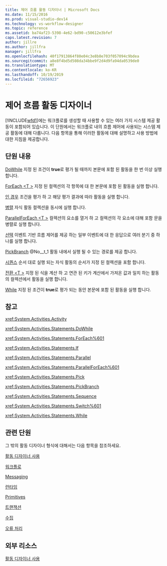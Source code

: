 ```yaml
---
title: 제어 흐름 활동 디자이너 | Microsoft Docs
ms.date: 11/15/2016
ms.prod: visual-studio-dev14
ms.technology: vs-workflow-designer
ms.topic: reference
ms.assetid: ba74af23-5398-4e62-bd90-c50612e3bfef
caps.latest.revision: 7
author: jillre
ms.author: jillfra
manager: jillfra
ms.openlocfilehash: 40f17913864f80e04c3e8b8e703f057094c9bdea
ms.sourcegitcommit: a8e8f4bd5d508da34bbe9f2d4d9fa94da0539de0
ms.translationtype: MT
ms.contentlocale: ko-KR
ms.lasthandoff: 10/19/2019
ms.locfileid: "72656923"
---
```

# <a name="control-flow-activity-designers"></a>제어 흐름 활동 디자이너
[!INCLUDE[wfd1](../includes/wfd1-md.md)]에는 워크플로를 생성할 때 사용할 수 있는 여러 가지 시스템 제공 활동이 포함되어 있습니다. 이 단원에서는 워크플로 내의 흐름 제어에 사용되는 시스템 제공 활동에 대해 다룹니다. 다음 항목을 통해 이러한 활동에 대해 설명하고 사용 방법에 대한 지침을 제공합니다.

## <a name="in-this-section"></a>단원 내용
 [DoWhile](../workflow-designer/dowhile-activity-designer.md) 지정 된 조건이 **true**로 평가 될 때까지 본문에 포함 된 활동을 한 번 이상 실행 합니다.

 [ForEach \<T >](foreach-t-activity-designer.md) 지정 된 컬렉션의 각 항목에 대 한 본문에 포함 된 활동을 실행 합니다.

 [인 경우](../workflow-designer/if-activity-designer.md) 조건을 평가 하 고 해당 평가 결과에 따라 활동을 실행 합니다.

 [병렬](../workflow-designer/parallel-activity-designer.md) 자식 활동 컬렉션을 동시에 실행 합니다.

 [ParallelForEach \<T >](../workflow-designer/parallelforeach-t-activity-designer.md) 컬렉션의 요소를 열거 하 고 컬렉션의 각 요소에 대해 포함 문을 병렬로 실행 합니다.

 [선택](../workflow-designer/pick-activity-designer.md) 이벤트 기반 흐름 제어를 제공 하는 일부 이벤트에 대 한 응답으로 여러 분기 중 하나를 실행 합니다.

 [PickBranch](../workflow-designer/pickbranch-activity-designer.md) @No__t_1 활동 내에서 실행 될 수 있는 경로를 제공 합니다.

 [시퀀스](../workflow-designer/sequence-activity-designer.md) 순서 대로 실행 되는 자식 활동의 순서가 지정 된 컬렉션을 포함 합니다.

 [전환 \<T >](switch-t-activity-designer.md) 지정 된 식을 계산 하 고 연관 된 키가 계산에서 가져온 값과 일치 하는 활동의 컬렉션에서 활동을 실행 합니다.

 [While](../workflow-designer/while-activity-designer.md) 지정 된 조건이 **true**로 평가 되는 동안 본문에 포함 된 활동을 실행 합니다.

## <a name="reference"></a>참고
 <xref:System.Activities.Activity>

 <xref:System.Activities.Statements.DoWhile>

 <xref:System.Activities.Statements.ForEach%601>

 <xref:System.Activities.Statements.If>

 <xref:System.Activities.Statements.Parallel>

 <xref:System.Activities.Statements.ParallelForEach%601>

 <xref:System.Activities.Statements.Pick>

 <xref:System.Activities.Statements.PickBranch>

 <xref:System.Activities.Statements.Sequence>

 <xref:System.Activities.Statements.Switch%601>

 <xref:System.Activities.Statements.While>

## <a name="related-sections"></a>관련 단원
 그 밖의 활동 디자이너 형식에 대해서는 다음 항목을 참조하세요.

 [활동 디자이너 사용](../workflow-designer/using-the-activity-designers.md)

 [워크플로](../workflow-designer/flowchart-activity-designers.md)

 [Messaging](../workflow-designer/messaging-activity-designers.md)

 [런타임](../workflow-designer/runtime-activity-designers.md)

 [Primitives](../workflow-designer/primitives-activity-designers.md)

 [트랜잭션](../workflow-designer/transaction-activity-designers.md)

 [수집](../workflow-designer/collection-activity-designers.md)

 [오류 처리](../workflow-designer/error-handling-activity-designers.md)

## <a name="external-resources"></a>외부 리소스
 [활동 디자이너 사용](../workflow-designer/using-the-activity-designers.md)